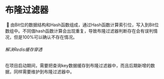 # 布隆过滤器

​	👀 由Bit位的数据结构和Hash函数组成，通过Hash函数计算索引位，写入到Bit位数组中。不同值hash函数计算会出现重复，导致布隆过滤器判断存在会有误判情况，但是100%可以确认不存在情况。

###### 解决Redis缓存穿透

​	在项目启动期间，需要把查询key数据缓存到布隆过滤器中，而且后期新增的数据，同样需要维护到布隆过滤器中。